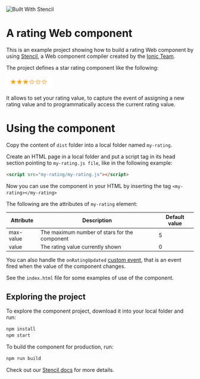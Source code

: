 ![Built With Stencil](https://img.shields.io/badge/-Built%20With%20Stencil-16161d.svg?logo=data%3Aimage%2Fsvg%2Bxml%3Bbase64%2CPD94bWwgdmVyc2lvbj0iMS4wIiBlbmNvZGluZz0idXRmLTgiPz4KPCEtLSBHZW5lcmF0b3I6IEFkb2JlIElsbHVzdHJhdG9yIDE5LjIuMSwgU1ZHIEV4cG9ydCBQbHVnLUluIC4gU1ZHIFZlcnNpb246IDYuMDAgQnVpbGQgMCkgIC0tPgo8c3ZnIHZlcnNpb249IjEuMSIgaWQ9IkxheWVyXzEiIHhtbG5zPSJodHRwOi8vd3d3LnczLm9yZy8yMDAwL3N2ZyIgeG1sbnM6eGxpbms9Imh0dHA6Ly93d3cudzMub3JnLzE5OTkveGxpbmsiIHg9IjBweCIgeT0iMHB4IgoJIHZpZXdCb3g9IjAgMCA1MTIgNTEyIiBzdHlsZT0iZW5hYmxlLWJhY2tncm91bmQ6bmV3IDAgMCA1MTIgNTEyOyIgeG1sOnNwYWNlPSJwcmVzZXJ2ZSI%2BCjxzdHlsZSB0eXBlPSJ0ZXh0L2NzcyI%2BCgkuc3Qwe2ZpbGw6I0ZGRkZGRjt9Cjwvc3R5bGU%2BCjxwYXRoIGNsYXNzPSJzdDAiIGQ9Ik00MjQuNywzNzMuOWMwLDM3LjYtNTUuMSw2OC42LTkyLjcsNjguNkgxODAuNGMtMzcuOSwwLTkyLjctMzAuNy05Mi43LTY4LjZ2LTMuNmgzMzYuOVYzNzMuOXoiLz4KPHBhdGggY2xhc3M9InN0MCIgZD0iTTQyNC43LDI5Mi4xSDE4MC40Yy0zNy42LDAtOTIuNy0zMS05Mi43LTY4LjZ2LTMuNkgzMzJjMzcuNiwwLDkyLjcsMzEsOTIuNyw2OC42VjI5Mi4xeiIvPgo8cGF0aCBjbGFzcz0ic3QwIiBkPSJNNDI0LjcsMTQxLjdIODcuN3YtMy42YzAtMzcuNiw1NC44LTY4LjYsOTIuNy02OC42SDMzMmMzNy45LDAsOTIuNywzMC43LDkyLjcsNjguNlYxNDEuN3oiLz4KPC9zdmc%2BCg%3D%3D&colorA=16161d&style=flat-square)

# A rating Web component

This is an example project showing how to build a rating Web component by using [Stencil](https://stenciljs.com/), a Web component compiler created by the [Ionic Team](https://github.com/ionic-team).

The project defines a star rating component like the following:

![](https://raw.githubusercontent.com/andychiare/rating-stencil-component/master/img/starRating.png)

It allows to set your rating value, to capture the event of assigning a new rating value and to programmatically access the current rating value.

# Using the component

Copy the content of `dist` folder into a local folder named `my-rating`.

Create an HTML page in a local folder and put a script tag in its head section pointing to `my-rating.js file`, like in the following example:

```html
<script src="my-rating/my-rating.js"></script>
```

Now you can use the component in your HTML by inserting the tag `<my-rating></my-rating>`

The following are the attributes of `my-rating` element:

| Attribute | Description                                   | Default value |
| --------- | --------------------------------------------- | ------------- |
| max-value | The maximum number of stars for the component | 5             |
| value     | The rating value currently shown              | 0             |

You can also handle the `onRatingUpdated` [custom event](https://developer.mozilla.org/en-US/docs/Web/Guide/Events/Creating_and_triggering_events), that is an event fired when the value of the component changes.

See the `index.html` file for some examples of use of the component.

## Exploring the project

To explore the component project, download it into your local folder and run:

```bash
npm install
npm start
```

To build the component for production, run:

```bash
npm run build
```

Check out our [Stencil docs](https://stenciljs.com/docs/introduction) for more details.
